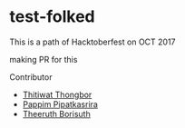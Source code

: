 # test-folked

This is a path of Hacktoberfest on OCT 2017

making PR for this

Contributor
- [Thitiwat Thongbor](https://github.com/thitgorn)
- [Pappim Pipatkasrira](http://githuc.com/printto)
- [Theeruth Borisuth](https://github.com/masty123)
